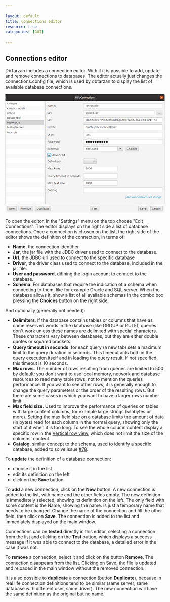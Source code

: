 ```yaml
---

layout: default
title: Connections editor
resource: true
categories: [GUI]

---
```


## Connections editor

DbTarzan includes a connection editor. With it it is possible to add, update and remove connections to databases.
The editor actually just changes the connections.config file, which is used by dbtarzan to display the list of available database connections.

![Connections editor](images/editConnections.png)

To open the editor, in the "Settings" menu on the top choose "Edit Connections".
The editor displays on the right side a list of database connections. 
Once a connection is chosen on the list, the right side of the editor shows the definition of the connection, in terms of:
* **Name**, the connection identifier
* **Jar**, the jar file with the JDBC driver used to connect to the database.
* **Url**, the JDBC url used to connect to the specific database
* **Driver**, the driver class used to connect to the database, included in the jar file.
* **User and password**, difining the login account to connect to the database. 
* **Schema**. For databases that require the indication of a schema when connecting to them, like for example Oracle and SQL server. When the database allows it, show a list of all available schemas in the combo box pressing the **Choices** button on the right side.

And optionally (generally not needed):
* **Delimiters**. If the database contains tables or columns that have as name reserved words in the database (like GROUP or RULE), queries don't work unless these names are delimited with special characters. These characters vary between databases, but they are either double quotes or squared brackets. 
* **Query timeout in seconds**: for each query (a new tab) sets a maximum limit to the query duration in seconds. This timeout acts both in the query execution itself and in loading the query result. If not specified, this timeout is 10 seconds.
* **Max rows**. The number of rows resulting from queries are limited to 500 by default: you don't want to use local memory, network and database resources to read many table rows, not to mention the queries performance. If you want to see other rows, it is generally enough to change the query parameters or the order of the resulting rows. But there are some cases in which you want to have a larger rows number limit. 
* **Max field size**. Used to improve the performance of queries on tables with large content columns, for example large strings (kilobytes or more). Setting the max field size on a database limits the amount of data (in bytes) read for each column in the normal query, showing only the start of it when it is too long. To see the whole column content display a specific row in the [Vertical row view](Vertical-row-view), which does not limit the size of the columns' content.
* **Catalog**. similar concept to the schema, used to identify a specific database, added to solve issue [#78](https://github.com/aferrandi/dbtarzan/issues/78).


To **update** the definition of a database connection:
* choose it in the list
* edit its definition on the left
* click on the **Save** button. 

To **add** a new connection, click on the **New** button. A new connection is added to the list, with name <NEW> and the other fields empty.
The new definition is immediately selected, showing its definition on the left. 
The only field with some content is the Name, showing the <NEW> name. <NEW> is just a temporary name that needs to be changed. 
Change the name of the connection and fill the other field, then click on **Save**. The connection is added to the list and immediately displayed on the main window.

Connections can be **tested** directly in this editor, selecting a connection from the list and clicking on the **Test** button, which displays a success message if it wes able to connect to the database, a detailed error in the case it was not.

To **remove** a connection, select it and click on the button **Remove**. The connection disappears from the list. Clicking on Save, the file is updated and reloaded in the main window without the removed connection. 

It is also possible to **duplicate** a connection (button **Duplicate**), because in real life connection definitions tend to be similar (same server, same database with different user, same driver). The new connection will have the same definition as the original but no name.


